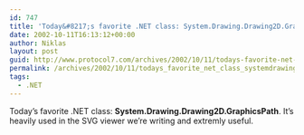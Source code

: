 ```yaml
---
id: 747
title: 'Today&#8217;s favorite .NET class: System.Drawing.Drawing2D.GraphicsPath.'
date: 2002-10-11T16:13:12+00:00
author: Niklas
layout: post
guid: http://www.protocol7.com/archives/2002/10/11/todays-favorite-net-class-systemdrawingdrawing2dgraphicspath/
permalink: /archives/2002/10/11/todays_favorite_net_class_systemdrawingdrawing2dgraphicspath/
tags:
  - .NET
---
```

<div class='microid-a876df86b36d0428eb24ee816734589edd5a5cf6'>
  <p>
    Today&#8217;s favorite .NET class: <strong>System.Drawing.Drawing2D.GraphicsPath</strong>. It&#8217;s heavily used in the SVG viewer we&#8217;re writing and extremly useful.
  </p>
</div>